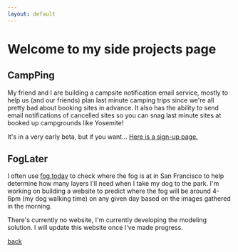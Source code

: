 ```yaml
---
layout: default
---
```


# Welcome to my side projects page

## CampPing

My friend and I are building a campsite notification email service, mostly to help us (and our friends) plan last minute camping trips since we're all pretty bad about booking sites in advance. It also has the ability to send email notifications of cancelled sites so you can snag last minute sites at booked up campgrounds like Yosemite!

It's in a very early beta, but if you want... 
[Here is a sign-up page.](https://forms.gle/DDH5VMzrXQjTGBfe8)

## FogLater

I often use [fog.today](https://fog.today/) to check where the fog is at in San Francisco to help determine how many layers I'll need when I take my dog to the park. I'm working on building a website to predict where the fog will be around 4-6pm (my dog walking time) on any given day based on the images gathered in the morning.

There's currently no website, I'm currently developing the modeling solution. I will update this website once I've made progress.

[back](./index.md)